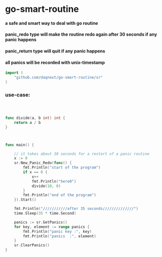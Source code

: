 # go-smart-routine
#### a safe and smart way to deal with go routine
#### panic_redo type will make the routine redo again after 30 seconds if any panic happens
#### panic_return type will quit if any panic happens
#### all panics will be recorded with unix-timestamp


```go
import (
	"github.com/daqnext/go-smart-routine/sr"
)
```

### use-case:

```go



func divide(a, b int) int {
	return a / b
}



func main() {

	// it takes about 30 seconds for a restart of a panic routine
	x := 0
	sr.New_Panic_Redo(func() {
		fmt.Println("start of the program")
		if x == 0 {
			x++
			fmt.Println("here0")
			divide(10, 0)
		}
		fmt.Println("end of the program")
	}).Start()

	fmt.Println("///////////after 35 seconds//////////////")
	time.Sleep(35 * time.Second)

	panics := sr.GetPanics()
	for key, element := range panics {
		fmt.Println("panic key :", key)
		fmt.Println("panics  :", element)
	}
	sr.ClearPanics()
}


```
